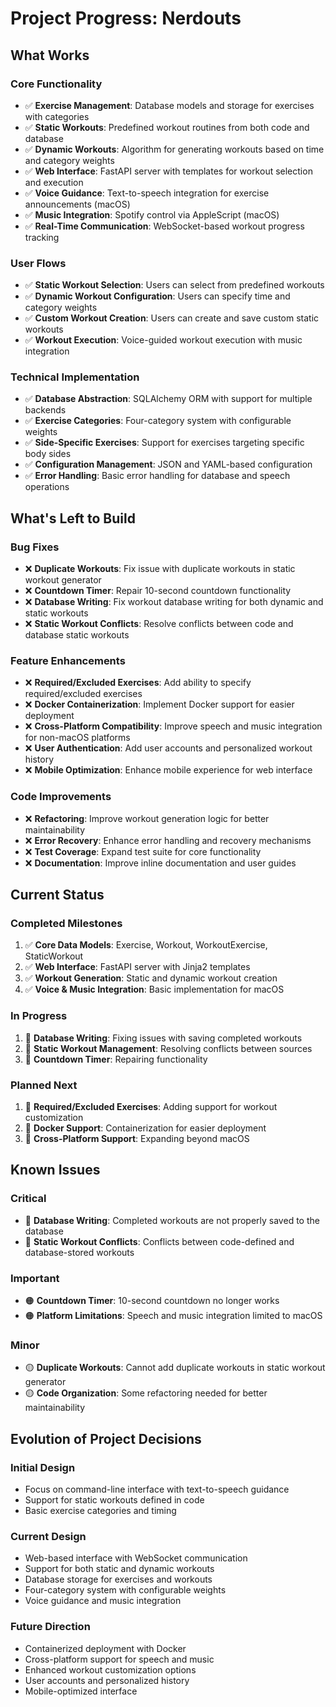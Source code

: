 # Project Progress: Nerdouts

## What Works

### Core Functionality
- ✅ **Exercise Management**: Database models and storage for exercises with categories
- ✅ **Static Workouts**: Predefined workout routines from both code and database
- ✅ **Dynamic Workouts**: Algorithm for generating workouts based on time and category weights
- ✅ **Web Interface**: FastAPI server with templates for workout selection and execution
- ✅ **Voice Guidance**: Text-to-speech integration for exercise announcements (macOS)
- ✅ **Music Integration**: Spotify control via AppleScript (macOS)
- ✅ **Real-Time Communication**: WebSocket-based workout progress tracking

### User Flows
- ✅ **Static Workout Selection**: Users can select from predefined workouts
- ✅ **Dynamic Workout Configuration**: Users can specify time and category weights
- ✅ **Custom Workout Creation**: Users can create and save custom static workouts
- ✅ **Workout Execution**: Voice-guided workout execution with music integration

### Technical Implementation
- ✅ **Database Abstraction**: SQLAlchemy ORM with support for multiple backends
- ✅ **Exercise Categories**: Four-category system with configurable weights
- ✅ **Side-Specific Exercises**: Support for exercises targeting specific body sides
- ✅ **Configuration Management**: JSON and YAML-based configuration
- ✅ **Error Handling**: Basic error handling for database and speech operations

## What's Left to Build

### Bug Fixes
- ❌ **Duplicate Workouts**: Fix issue with duplicate workouts in static workout generator
- ❌ **Countdown Timer**: Repair 10-second countdown functionality
- ❌ **Database Writing**: Fix workout database writing for both dynamic and static workouts
- ❌ **Static Workout Conflicts**: Resolve conflicts between code and database static workouts

### Feature Enhancements
- ❌ **Required/Excluded Exercises**: Add ability to specify required/excluded exercises
- ❌ **Docker Containerization**: Implement Docker support for easier deployment
- ❌ **Cross-Platform Compatibility**: Improve speech and music integration for non-macOS platforms
- ❌ **User Authentication**: Add user accounts and personalized workout history
- ❌ **Mobile Optimization**: Enhance mobile experience for web interface

### Code Improvements
- ❌ **Refactoring**: Improve workout generation logic for better maintainability
- ❌ **Error Recovery**: Enhance error handling and recovery mechanisms
- ❌ **Test Coverage**: Expand test suite for core functionality
- ❌ **Documentation**: Improve inline documentation and user guides

## Current Status

### Completed Milestones
1. ✅ **Core Data Models**: Exercise, Workout, WorkoutExercise, StaticWorkout
2. ✅ **Web Interface**: FastAPI server with Jinja2 templates
3. ✅ **Workout Generation**: Static and dynamic workout creation
4. ✅ **Voice & Music Integration**: Basic implementation for macOS

### In Progress
1. 🔄 **Database Writing**: Fixing issues with saving completed workouts
2. 🔄 **Static Workout Management**: Resolving conflicts between sources
3. 🔄 **Countdown Timer**: Repairing functionality

### Planned Next
1. 📅 **Required/Excluded Exercises**: Adding support for workout customization
2. 📅 **Docker Support**: Containerization for easier deployment
3. 📅 **Cross-Platform Support**: Expanding beyond macOS

## Known Issues

### Critical
- 🔴 **Database Writing**: Completed workouts are not properly saved to the database
- 🔴 **Static Workout Conflicts**: Conflicts between code-defined and database-stored workouts

### Important
- 🟠 **Countdown Timer**: 10-second countdown no longer works
- 🟠 **Platform Limitations**: Speech and music integration limited to macOS

### Minor
- 🟡 **Duplicate Workouts**: Cannot add duplicate workouts in static workout generator
- 🟡 **Code Organization**: Some refactoring needed for better maintainability

## Evolution of Project Decisions

### Initial Design
- Focus on command-line interface with text-to-speech guidance
- Support for static workouts defined in code
- Basic exercise categories and timing

### Current Design
- Web-based interface with WebSocket communication
- Support for both static and dynamic workouts
- Database storage for exercises and workouts
- Four-category system with configurable weights
- Voice guidance and music integration

### Future Direction
- Containerized deployment with Docker
- Cross-platform support for speech and music
- Enhanced workout customization options
- User accounts and personalized history
- Mobile-optimized interface
